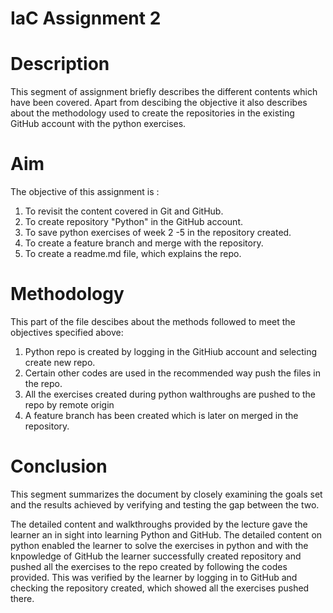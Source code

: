 #  IaC  Assignment 2  #

 # Description # 
This segment of assignment briefly describes the different contents which have been covered. Apart from descibing the objective it also describes about the methodology used to create the repositories in the existing GitHub account with the python exercises.


# Aim #
The objective of this assignment is :
1. To revisit the content covered in Git and GitHub.
2. To create repository "Python" in the GitHub account.
3. To save python exercises of week 2 -5 in the repository created.
4. To create a feature branch and merge with the repository.
5. To create a readme.md file, which explains the repo.


# Methodology #
This part of the file descibes about the methods followed to meet the objectives specified above:
1. Python repo is created by logging in the GitHiub account and selecting create new repo.
2. Certain other codes are used in the recommended way push the files in the repo.
3. All the exercises created during python walthroughs are pushed to the repo by remote origin 
4. A feature branch has been created which is later on merged in the repository.

# Conclusion #
This segment summarizes the document by closely examining the goals set and the results achieved by verifying and testing the gap between the two.

The detailed content and walkthroughs provided by the lecture gave the learner an in sight into learning Python and GitHub. The detailed content on python enabled the learner to solve the exercises in python and with the knpowledge of GitHub the learner successfully created repository and pushed all the exercises to the repo created by following the codes provided.
This was verified by the learner by logging in to GitHub and checking the repository created, which showed all the exercises pushed there.
